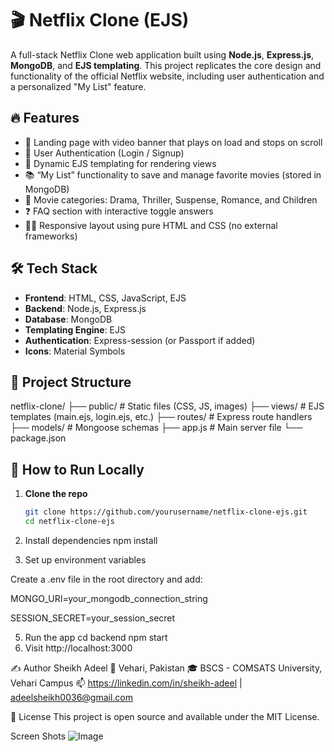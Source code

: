 # 🎬 Netflix Clone (EJS)

A full-stack Netflix Clone web application built using **Node.js**, **Express.js**, **MongoDB**, and **EJS templating**. This project replicates the core design and functionality of the official Netflix website, including user authentication and a personalized "My List" feature.

## 🔥 Features

- 🎥 Landing page with video banner that plays on load and stops on scroll
- 🔐 User Authentication (Login / Signup)
- 📄 Dynamic EJS templating for rendering views
- 📚 “My List” functionality to save and manage favorite movies (stored in MongoDB)
- 📂 Movie categories: Drama, Thriller, Suspense, Romance, and Children
- ❓ FAQ section with interactive toggle answers
- 🧑‍💻 Responsive layout using pure HTML and CSS (no external frameworks)

## 🛠️ Tech Stack

- **Frontend**: HTML, CSS, JavaScript, EJS
- **Backend**: Node.js, Express.js
- **Database**: MongoDB
- **Templating Engine**: EJS
- **Authentication**: Express-session (or Passport if added)
- **Icons**: Material Symbols

## 📁 Project Structure
netflix-clone/
├── public/ # Static files (CSS, JS, images)
├── views/ # EJS templates (main.ejs, login.ejs, etc.)
├── routes/ # Express route handlers
├── models/ # Mongoose schemas
├── app.js # Main server file
└── package.json

## 🚀 How to Run Locally

1. **Clone the repo**
   ```bash
   git clone https://github.com/yourusername/netflix-clone-ejs.git
   cd netflix-clone-ejs
2. Install dependencies
npm install

4. Set up environment variables
   
Create a .env file in the root directory and add:

MONGO_URI=your_mongodb_connection_string

SESSION_SECRET=your_session_secret


5. Run the app
   cd backend
   npm start
6. Visit
   http://localhost:3000




✍️ Author
Sheikh Adeel
📍 Vehari, Pakistan
🎓 BSCS - COMSATS University, Vehari Campus
📫 https://linkedin.com/in/sheikh-adeel | adeelsheikh0036@gmail.com

📜 License
This project is open source and available under the MIT License.

Screen Shots
![Image](https://github.com/user-attachments/assets/174c88a3-0e75-480f-a4fb-e9b65af468cf)
   





